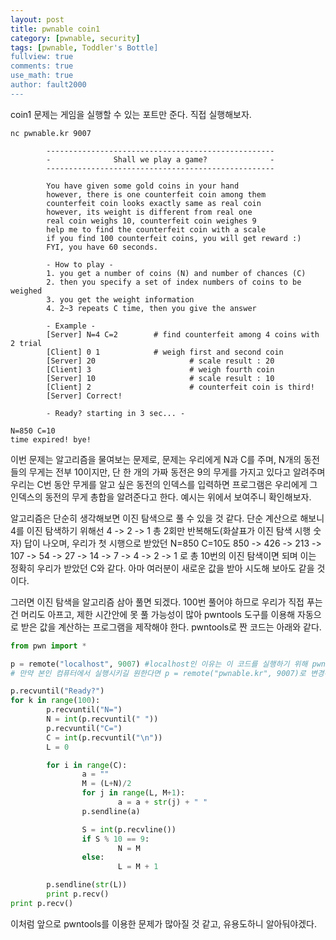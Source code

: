 ```yaml
---
layout: post
title: pwnable coin1
category: [pwnable, security]
tags: [pwnable, Toddler's Bottle]
fullview: true
comments: true
use_math: true
author: fault2000
---
```


coin1 문제는 게임을 실행할 수 있는 포트만 준다. 직접 실행해보자.  

```
nc pwnable.kr 9007

        ---------------------------------------------------
        -              Shall we play a game?              -
        ---------------------------------------------------

        You have given some gold coins in your hand
        however, there is one counterfeit coin among them
        counterfeit coin looks exactly same as real coin
        however, its weight is different from real one
        real coin weighs 10, counterfeit coin weighes 9
        help me to find the counterfeit coin with a scale
        if you find 100 counterfeit coins, you will get reward :)
        FYI, you have 60 seconds.

        - How to play - 
        1. you get a number of coins (N) and number of chances (C)
        2. then you specify a set of index numbers of coins to be weighed
        3. you get the weight information
        4. 2~3 repeats C time, then you give the answer

        - Example -
        [Server] N=4 C=2        # find counterfeit among 4 coins with 2 trial
        [Client] 0 1            # weigh first and second coin
        [Server] 20                     # scale result : 20
        [Client] 3                      # weigh fourth coin
        [Server] 10                     # scale result : 10
        [Client] 2                      # counterfeit coin is third!
        [Server] Correct!

        - Ready? starting in 3 sec... -

N=850 C=10
time expired! bye!
```

이번 문제는 알고리즘을 물여보는 문제로, 문제는 우리에게 N과 C를 주며, N개의 동전들의 무게는 전부 10이지만, 단 한 개의 가짜 동전은 9의 무게를 가지고 있다고 알려주며 우리는 C번 동안 무게를 알고 싶은 동전의 인덱스를 입력하면 프로그램은 우리에게 그 인덱스의 동전의 무게 총합을 알려준다고 한다. 예시는 위에서 보여주니 확인해보자.  

알고리즘은 단순히 생각해보면 이진 탐색으로 풀 수 있을 것 같다. 단순 계산으로 해보니 4를 이진 탐색하기 위해선 4 -> 2 -> 1 총 2회만 반복해도(화살표가 이진 탐색 시행 숫자) 답이 나오며, 우리가 첫 시행으로 받았던 N=850 C=10도 850 -> 426 -> 213 -> 107 -> 54 -> 27 -> 14 -> 7 -> 4 -> 2 -> 1 로 총 10번의 이진 탐색이면 되며 이는 정확히 우리가 받았던 C와 같다. 아마 여러분이 새로운 값을 받아 시도해 보아도 같을 것이다.  

그러면 이진 탐색을 알고리즘 삼아 풀면 되겠다. 100번 풀어야 하므로 우리가 직접 푸는건 머리도 아프고, 제한 시간안에 못 풀 가능성이 많아 pwntools 도구를 이용해 자동으로 받은 값을 계산하는 프로그램을 제작해야 한다. pwntools로 짠 코드는 아래와 같다.  

```python
from pwn import *

p = remote("localhost", 9007) #localhost인 이유는 이 코드를 실행하기 위해 pwnable.kr 다른 문제의 서버에 들어가서 만든 파일이기 때문
# 만약 본인 컴퓨터에서 실행시키길 원한다면 p = remote("pwnable.kr", 9007)로 변경해야한다.

p.recvuntil("Ready?")
for k in range(100):
        p.recvuntil("N=")
        N = int(p.recvuntil(" "))
        p.recvuntil("C=")
        C = int(p.recvuntil("\n"))
        L = 0

        for i in range(C):
                a = ""
                M = (L+N)/2
                for j in range(L, M+1):
                        a = a + str(j) + " "
                p.sendline(a)

                S = int(p.recvline())
                if S % 10 == 9:
                        N = M
                else:
                        L = M + 1

        p.sendline(str(L))
        print p.recv()
print p.recv()
```

이처럼 앞으로 pwntools를 이용한 문제가 많아질 것 같고, 유용도하니 알아둬야겠다.